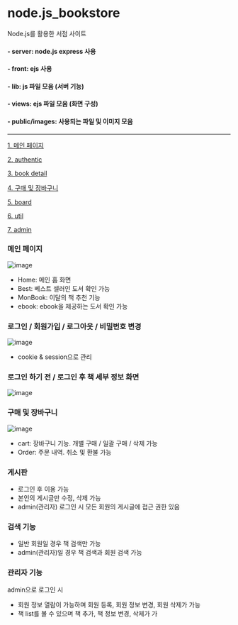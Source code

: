 # node.js_bookstore
Node.js를 활용한 서점 사이트

#### - server: node.js express 사용
#### - front: ejs 사용

#### - lib: js 파일 모음 (서버 기능)
#### - views: ejs 파일 모음 (화면 구성)
#### - public/images: 사용되는 파일 및 이미지 모음

******************************

[1. 메인 페이지](#메인-페이지)

[2. authentic](#로그인-/-로그아웃-/-회원가입-/-비밀번호-변경)

[3. book detail](#로그인-하기-전-/-로그인-후-책-세부-정보-화면)

[4. 구매 및 장바구니](#구매-및-장바구니)

[5. board](#게시판)

[6. util](#검색-기능)

[7. admin](#관리자-기능)

### 메인 페이지
![image](https://user-images.githubusercontent.com/116738827/224460584-6774c17b-e424-4362-a979-6837faade56a.png)

- Home: 메인 홈 화면
- Best: 베스트 셀러인 도서 확인 가능
- MonBook: 이달의 책 추천 기능
- ebook: ebook을 제공하는 도서 확인 가능

### 로그인 / 회원가입 / 로그아웃 / 비밀번호 변경
![image](https://user-images.githubusercontent.com/116738827/224460511-25df96f0-3cfb-4438-8698-c3de27bf09e5.png)

- cookie & session으로 관리

### 로그인 하기 전 / 로그인 후 책 세부 정보 화면
![image](https://user-images.githubusercontent.com/116738827/224456383-f675617b-46cd-4b51-89ab-3967f0dc63b2.png)

### 구매 및 장바구니
![image](https://user-images.githubusercontent.com/116738827/224460385-b8cce3a9-c98f-42ea-b45f-51a1025a7970.png)

- cart: 장바구니 기능. 개별 구매 / 일괄 구매 / 삭제 가능
- Order: 주문 내역. 취소 및 환불 가능

### 게시판
- 로그인 후 이용 가능
- 본인의 게시글만 수정, 삭제 가능
- admin(관리자) 로그인 시 모든 회원의 게시글에 접근 권한 있음

### 검색 기능
- 일반 회원일 경우 책 검색만 가능
- admin(관리자)일 경우 책 검색과 회원 검색 가능

### 관리자 기능
admin으로 로그인 시
- 회원 정보 열람이 가능하며 회원 등록, 회원 정보 변경, 회원 삭제가 가능
- 책 list를 볼 수 있으며 책 추가, 책 정보 변경, 삭제가 가
